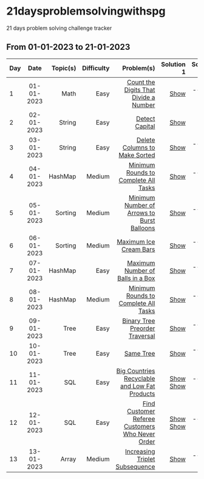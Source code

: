 # 21daysproblemsolvingwithspg
21 days problem solving challenge tracker

## From 01-01-2023 to 21-01-2023

| Day | Date       | Topic(s) | Difficulty | Problem(s)  | Solution 1 | Solution 2 |
| --- |:----------:| -----:| ----------:| -----------:| ----------:| ----------:|
| 1 | 01-01-2023 | Math | Easy | [Count the Digits That Divide a Number](https://leetcode.com/problems/count-the-digits-that-divide-a-number/)| [Show](https://leetcode.com/problems/count-the-digits-that-divide-a-number/submissions/868888618/)| ----------|
| 2 | 02-01-2023 | String | Easy | [Detect Capital](https://leetcode.com/problems/detect-capital/description/)| [Show](https://leetcode.com/problems/detect-capital/submissions/869826115/)| [Show](https://leetcode.com/problems/detect-capital/submissions/869690462/) |
| 3 | 03-01-2023 | String | Easy | [Delete Columns to Make Sorted](https://leetcode.com/problems/delete-columns-to-make-sorted/description/)| [Show](https://leetcode.com/problems/delete-columns-to-make-sorted/submissions/870538729/)| ----------|
| 4 | 04-01-2023 | HashMap | Medium | [Minimum Rounds to Complete All Tasks](https://leetcode.com/problems/minimum-rounds-to-complete-all-tasks/description/)| [Show](https://leetcode.com/problems/minimum-rounds-to-complete-all-tasks/submissions/871243135/)| ----------|
| 5 | 05-01-2023 | Sorting | Medium | [Minimum Number of Arrows to Burst Balloons](https://leetcode.com/problems/minimum-number-of-arrows-to-burst-balloons/description/)| [Show](https://leetcode.com/problems/minimum-number-of-arrows-to-burst-balloons/submissions/872009207/)| ----------|
| 6 | 06-01-2023 | Sorting | Medium | [Maximum Ice Cream Bars](https://leetcode.com/problems/minimum-rounds-to-complete-all-tasks/description/)| [Show](https://leetcode.com/problems/maximum-ice-cream-bars/submissions/872768679/)| ----------|
| 7 | 07-01-2023 | HashMap | Easy | [Maximum Number of Balls in a Box](https://leetcode.com/problems/maximum-number-of-balls-in-a-box/description/)| [Show](https://leetcode.com/problems/maximum-number-of-balls-in-a-box/submissions/873338301/)| ----------|
| 8 | 08-01-2023 | HashMap | Medium | [Minimum Rounds to Complete All Tasks](https://leetcode.com/problems/minimum-rounds-to-complete-all-tasks/description/)| [Show](https://leetcode.com/problems/minimum-rounds-to-complete-all-tasks/submissions/874071057/)| ----------|
| 9 | 09-01-2023 | Tree | Easy | [Binary Tree Preorder Traversal](https://leetcode.com/problems/binary-tree-preorder-traversal/description/)| [Show](https://leetcode.com/problems/binary-tree-preorder-traversal/submissions/874696485/)| ----------|
| 10 | 10-01-2023 | Tree | Easy | [Same Tree](https://leetcode.com/problems/same-tree/description/)| [Show](https://leetcode.com/problems/same-tree/submissions/875166312/)| ----------|
| 11 | 11-01-2023 | SQL | Easy | [Big Countries](https://leetcode.com/problems/big-countries/description/) <br/> [Recyclable and Low Fat Products](https://leetcode.com/problems/recyclable-and-low-fat-products/description/)| [Show](https://leetcode.com/problems/big-countries/submissions/875800332/) <br/> [Show](https://leetcode.com/problems/recyclable-and-low-fat-products/submissions/875803391/)| ----------|
| 12 | 12-01-2023 | SQL | Easy | [Find Customer Referee](https://leetcode.com/problems/find-customer-referee/description/) <br/> [Customers Who Never Order](https://leetcode.com/problems/customers-who-never-order/description/) | [Show](https://leetcode.com/problems/find-customer-referee/submissions/876506906/) <br/> [Show](https://leetcode.com/problems/customers-who-never-order/submissions/876509371/)| ----------|
| 13 | 13-01-2023 | Array | Medium | [Increasing Triplet Subsequence](https://leetcode.com/problems/increasing-triplet-subsequence/description/) | [Show]()| ----------|

